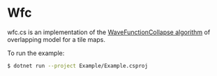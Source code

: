 # Wfc

wfc.cs is an implementation of the [WaveFunctionCollapse algorithm](https://github.com/mxgmn/WaveFunctionCollapse) of overlapping model for a tile maps.

To run the example:

```sh
$ dotnet run --project Example/Example.csproj
```
